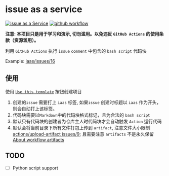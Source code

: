 # issue as a service

[![issue as a Service](https://img.shields.io/badge/iaas-issue%20as%20a%20service-brightgreen)](https://github.com/maguowei/iaas)
[![github workflow](https://github.com/maguowei/iaas/workflows/issue%20as%20a%20service/badge.svg)](https://github.com/maguowei/iaas/actions)

**注意: 本项目只是用于学习和演示, 切勿滥用。以免违反 `GitHub Actions` 的使用条款（资源滥用）。**

利用 `GitHub Actions` 执行 `issue` `comment` 中包含的 `bash script` 代码快

Example: [iaas/issues/16](https://github.com/maguowei/iaas/issues/16)

## 使用

使用 [`Use this template`](https://github.com/maguowei/iaas/generate) 按钮创建项目

1. 创建的`issue` 需要打上 `iaas` 标签, 如果`issue` 创建时标题以 `iaas` 作为开头，则会自动打上该标签。
2. 代码块需要以`Markdown`中的代码块格式标记，且为合法的 `bash script`
3. 默认只有代码块的创建者为仓库主人时代码块才会自动触发 `Action` 运行代码
4. 默认会将当前目录下所有文件打包上传到 `artifact`, 注意文件大小限制 [actions/upload-artifact issues/9](https://github.com/actions/upload-artifact/issues/9); 且需要注意 `artifacts` 不是永久保留 [About workflow artifacts](https://help.github.com/en/actions/automating-your-workflow-with-github-actions/persisting-workflow-data-using-artifacts#about-workflow-artifacts)

## TODO

- [ ] Python script support
